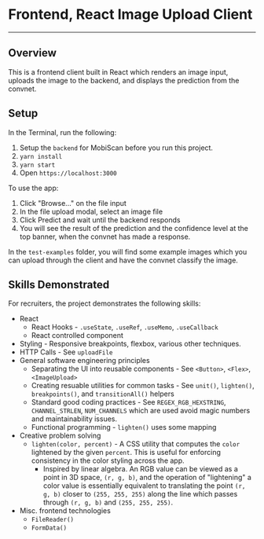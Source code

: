 # Frontend, React Image Upload Client

---

## Overview

This is a frontend client built in React which renders an image input, uploads the image to the backend, and displays the prediction from the convnet. 

## Setup

In the Terminal, run the following:

1. Setup the `backend` for MobiScan before you run this project. 
2. `yarn install` 
3. `yarn start` 
4. Open `https://localhost:3000` 

To use the app:

1. Click "Browse..." on the file input
2. In the file upload modal, select an image file
3. Click Predict and wait until the backend responds
4. You will see the result of the prediction and the confidence level at the top banner, when the convnet has made a response.

In the `test-examples` folder, you will find some example images which you can upload through the client and have the convnet classify the image. 

## Skills Demonstrated

For recruiters, the project demonstrates the following skills:

- React
  - React Hooks - `.useState`, `.useRef`, `.useMemo`, `.useCallback` 
  - React controlled component
- Styling - Responsive breakpoints, flexbox, various other techniques. 
- HTTP Calls - See `uploadFile` 
- General software engineering principles
  - Separating the UI into reusable components - See `<Button>`, `<Flex>`, `<ImageUpload>`
  - Creating resuable utilities for common tasks - See `unit()`, `lighten()`, `breakpoints()`, and `transitionAll()` helpers 
  - Standard good coding practices - See `REGEX_RGB_HEXSTRING`, `CHANNEL_STRLEN`, `NUM_CHANNELS` which are used avoid magic numbers and maintainability issues. 
  - Functional programming - `lighten()` uses some mapping 
- Creative problem solving 
  - `lighten(color, percent)` - A CSS utility that computes the `color` lightened by the given `percent`. This is useful for enforcing consistency in the color styling across the app.
    - Inspired by linear algebra. An RGB value can be viewed as a point in 3D space, `(r, g, b)`, and the operation of "lightening" a color value is essentially equivalent to translating the point `(r, g, b)` closer to `(255, 255, 255)` along the line which passes through `(r, g, b)` and `(255, 255, 255)`. 
- Misc. frontend technologies
  - `FileReader()` 
  - `FormData()`